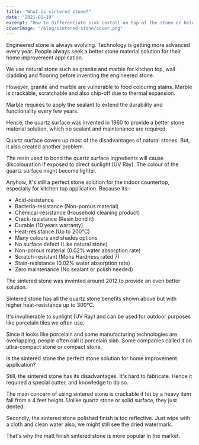 ```yaml
---
title: "What is sintered stone?"
date: "2021-01-19"
excerpt: "How to differentiate sink install on top of the stone or below the stone? Check out this article to know more about it."
coverImage: "/blog/sintered-stone/cover.png"
---
```


Engineered stone is always evolving. Technology is getting more advanced every year. People always seek a better stone material solution for their home improvement application.

We use natural stone such as granite and marble for kitchen top, wall cladding and flooring before inventing the engineered stone.

However, granite and marble are vulnerable to food colouring stains. Marble is crackable, scratchable and also chip-off due to thermal expansion.

Marble requires to apply the sealant to extend the durability and functionality every few years.

Hence, the quartz surface was invented in 1960 to provide a better stone material solution, which no sealant and maintenance are required.

Quartz surface covers up most of the disadvantages of natural stones. But, it also created another problem.

The resin used to bond the quartz surface ingredients will cause discolouration if exposed to direct sunlight (UV Ray). The colour of the quartz surface might become lighter.

Anyhow, It's still a perfect stone solution for the indoor countertop, especially for kitchen top application. Because its:-

- Acid-resistance
- Bacteria-resistance (Non-porous material)
- Chemical-resistance (Household cleaning product)
- Crack-resistance (Resin bond it)
- Durable (10 years warranty)
- Heat-resistance (Up to 200°C)
- Many colours and shades options
- No surface defect (Like natural stone)
- Non-porous material (0.02% water absorption rate)
- Scratch-resistant (Mohs Hardness rated 7)
- Stain-resistance (0.02% water absorption rate)
- Zero maintenance (No sealant or polish needed)

The sintered stone was invented around 2012 to provide an even better solution.

Sintered stone has all the quartz stone benefits shown above but with higher heat-resistance up to 300°C.

It's invulnerable to sunlight (UV Ray) and can be used for outdoor purposes like porcelain tiles we often use.

Since it looks like porcelain and some manufacturing technologies are overlapping, people often call it porcelain slab. Some companies called it an ultra-compact stone or compact stone.

Is the sintered stone the perfect stone solution for home improvement application?

Still, the sintered stone has its disadvantages. It's hard to fabricate. Hence it required a special cutter, and knowledge to do so.

The main concern of using sintered stone is crackable if hit by a heavy item fall from a 4 feet height. Unlike quartz stone or solid surface, they just dented.

Secondly, the sintered stone polished finish is too reflective. Just wipe with a cloth and clean water also, we might still see the dried watermark.

That's why the matt finish sintered stone is more popular in the market.
